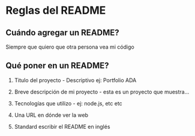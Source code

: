 # Reglas del README

## Cuándo agregar un README?

Siempre que quiero que otra persona vea mi código

## Qué poner en un README?

1. Titulo del proyecto - Descriptivo ej: Portfolio ADA

2. Breve descripción de mi proyecto - esta es un proyecto que muestra... 

3. Tecnologías que utilizo - ej: node.js, etc etc

4. Una URL en dónde ver la web 

5. Standard escribir el README en inglés 
